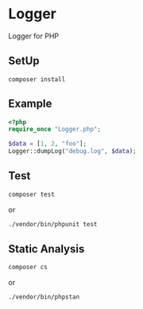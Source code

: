 # Logger
Logger for PHP

## SetUp

```
composer install
```

## Example

```php
<?php
require_once "Logger.php";

$data = [1, 2, "foo"];
Logger::dumpLog("debug.log", $data);
```

## Test

```bash
composer test
```

or

```bash
./vendor/bin/phpunit test
```

## Static Analysis

```bash
composer cs
```

or

```bash
./vendor/bin/phpstan
```